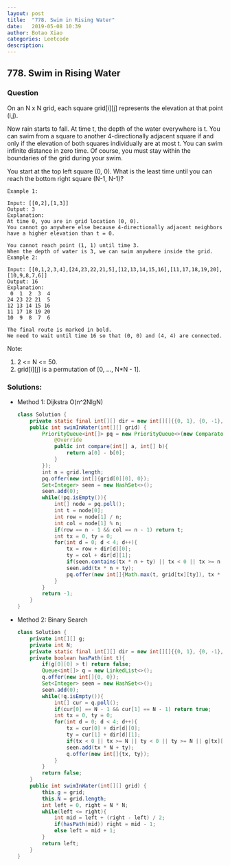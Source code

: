 ```yaml
---
layout: post
title:  "778. Swim in Rising Water"
date:   2019-05-08 10:39
author: Botao Xiao
categories: Leetcode
description:
---
```

## 778. Swim in Rising Water

### Question
On an N x N grid, each square grid[i][j] represents the elevation at that point (i,j).

Now rain starts to fall. At time t, the depth of the water everywhere is t. You can swim from a square to another 4-directionally adjacent square if and only if the elevation of both squares individually are at most t. You can swim infinite distance in zero time. Of course, you must stay within the boundaries of the grid during your swim.

You start at the top left square (0, 0). What is the least time until you can reach the bottom right square (N-1, N-1)?

```
Example 1:

Input: [[0,2],[1,3]]
Output: 3
Explanation:
At time 0, you are in grid location (0, 0).
You cannot go anywhere else because 4-directionally adjacent neighbors have a higher elevation than t = 0.

You cannot reach point (1, 1) until time 3.
When the depth of water is 3, we can swim anywhere inside the grid.
Example 2:

Input: [[0,1,2,3,4],[24,23,22,21,5],[12,13,14,15,16],[11,17,18,19,20],[10,9,8,7,6]]
Output: 16
Explanation:
 0  1  2  3  4
24 23 22 21  5
12 13 14 15 16
11 17 18 19 20
10  9  8  7  6

The final route is marked in bold.
We need to wait until time 16 so that (0, 0) and (4, 4) are connected.
```

Note:
1. 2 <= N <= 50.
2. grid[i][j] is a permutation of [0, ..., N*N - 1].

### Solutions:
* Method 1: Dijkstra O(n^2NlgN)
  ```Java
  class Solution {
      private static final int[][] dir = new int[][]{{0, 1}, {0, -1}, {1, 0}, {-1, 0}};
      public int swimInWater(int[][] grid) {
          PriorityQueue<int[]> pq = new PriorityQueue<>(new Comparator<int[]>(){
              @Override
              public int compare(int[] a, int[] b){
                  return a[0] - b[0];
              }
          });
          int n = grid.length;
          pq.offer(new int[]{grid[0][0], 0});
          Set<Integer> seen = new HashSet<>();
          seen.add(0);
          while(!pq.isEmpty()){
              int[] node = pq.poll();
              int t = node[0];
              int row = node[1] / n;
              int col = node[1] % n;
              if(row == n - 1 && col == n - 1) return t;
              int tx = 0, ty = 0;
              for(int d = 0; d < 4; d++){
                  tx = row + dir[d][0];
                  ty = col + dir[d][1];
                  if(seen.contains(tx * n + ty) || tx < 0 || tx >= n || ty < 0 || ty >= n) continue;
                  seen.add(tx * n + ty);
                  pq.offer(new int[]{Math.max(t, grid[tx][ty]), tx * n + ty});
              }
          }
          return -1;
      }
  }
  ```

* Method 2: Binary Search
	```Java
	class Solution {
		private int[][] g;
		private int N;
		private static final int[][] dir = new int[][]{{0, 1}, {0, -1}, {-1, 0}, {1, 0}};
		private boolean hasPath(int t){
			if(g[0][0] > t) return false;
			Queue<int[]> q = new LinkedList<>();
			q.offer(new int[]{0, 0});
			Set<Integer> seen = new HashSet<>();
			seen.add(0);
			while(!q.isEmpty()){
				int[] cur = q.poll();
				if(cur[0] == N - 1 && cur[1] == N - 1) return true;
				int tx = 0, ty = 0;
				for(int d = 0; d < 4; d++){
					tx = cur[0] + dir[d][0];
					ty = cur[1] + dir[d][1];
					if(tx < 0 || tx >= N || ty < 0 || ty >= N || g[tx][ty] > t || seen.contains(tx * N + ty)) continue;
					seen.add(tx * N + ty);
					q.offer(new int[]{tx, ty});
				}
			}
			return false;
		}
		public int swimInWater(int[][] grid) {
			this.g = grid;
			this.N = grid.length;
			int left = 0, right = N * N;
			while(left <= right){
				int mid = left + (right - left) / 2;
				if(hasPath(mid)) right = mid - 1;
				else left = mid + 1;
			}
			return left;
		}
	}
	```